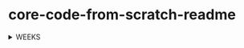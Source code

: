 # core-code-from-scratch-readme


<!-- TABLE OF CONTENTS -->
<details>
  <summary>WEEKS</summary>
  <ol>
    <li>
      <a href="https://github.com/javiarriagag/core-code-from-scratch-readme/blob/main/WEEK1.md">Week 1</a>
    </li>
  </ol>
   <ol>
    <li>
      <a href="https://github.com/javiarriagag/core-code-from-scratch-readme/blob/main/WEEK2.md">Week 2</a>
    </li>
  </ol>
    <li>
      <a href="https://github.com/javiarriagag/core-code-from-scratch-readme/blob/main/WEEK3.md">Week 3</a>
    </li>
 
  
  
</details>
